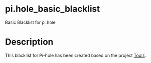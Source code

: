 # pi.hole_basic_blacklist
Basic Blacklist for pi.hole

# Description
This blacklist for Pi-hole has been created based on the project [Toolz](https://github.com/d3ward/toolz).
